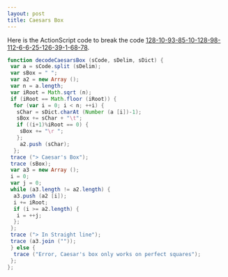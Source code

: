 ```yaml
---
layout: post
title: Caesars Box
---
```


Here is the ActionScript code to break the code [128-10-93-85-10-128-98-112-6-6-25-126-39-1-68-78](/2004/128-10-93-85-10-128-98-112-6-6-25-126-39-1-68-78/).

```as
function decodeCaesarsBox (sCode, sDelim, sDict) {
 var a = sCode.split (sDelim);
 var sBox = " ";
 var a2 = new Array ();
 var n = a.length;
 var iRoot = Math.sqrt (n);
 if (iRoot == Math.floor (iRoot)) {
  for (var i = 0; i < n; ++i) {
   sChar = sDict.charAt (Number (a [i])-1);
   sBox += sChar + "\t";
   if ((i+1)%iRoot == 0) {
    sBox += "\r ";           
   };
    a2.push (sChar);
  };   
 trace ("> Caesar's Box");
 trace (sBox);
 var a3 = new Array ();
 i = 0;
 var j = 0;
 while (a3.length != a2.length) {
  a3.push (a2 [i]);
  i += iRoot;           
  if (i >= a2.length) {
   i = ++j;
  };
 };
 trace ("> In Straight line");
 trace (a3.join (""));
 } else {
  trace ("Error, Caesar's box only works on perfect squares");
 };
};
```